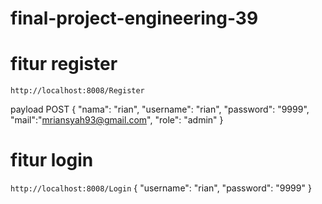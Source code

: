 # final-project-engineering-39

# fitur register
`http://localhost:8008/Register`

payload POST
{
   "nama": "rian",
   "username": "rian",
    "password": "9999",
    "mail":"mriansyah93@gmail.com",
    "role": "admin"
}

# fitur login
`http://localhost:8008/Login`
{
    "username": "rian",
    "password": "9999"
}